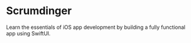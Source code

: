 # Scrumdinger
Learn the essentials of iOS app development by building a fully functional app using SwiftUI.

